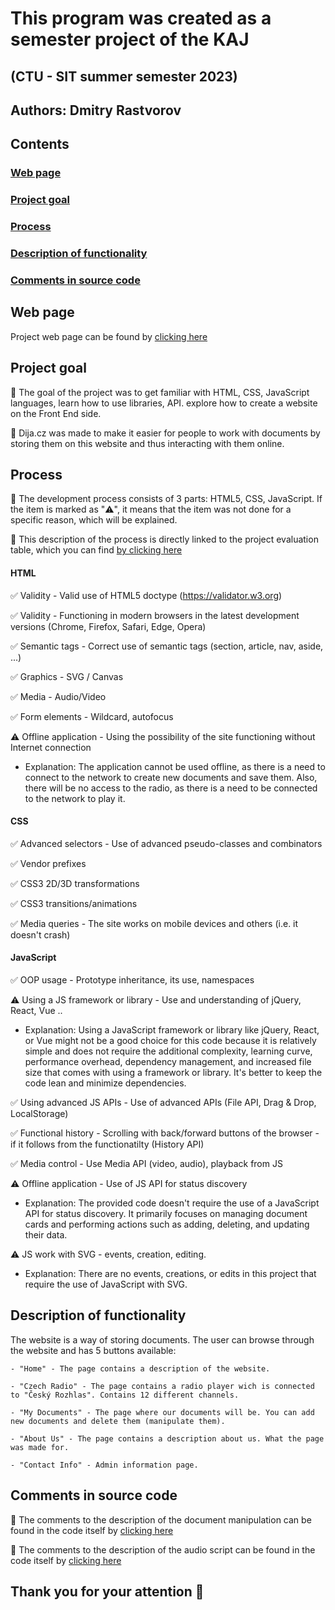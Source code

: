 # This program was created as a semester project of the KAJ

## (CTU - SIT summer semester 2023)

## Authors: Dmitry Rastvorov

## Contents

### [Web page](#webPage)

### [Project goal](#projGoal)

### [Process](#proc)

### [Description of functionality](#descfunc)

### [Comments in source code](#comment)

<a name="webPage"><h2>Web page</h2></a>
Project web page can be found by [clicking here](https://unknownpug.github.io/DijaCZ/)

<a name="projGoal"><h2>Project goal</h2></a>

🔘 The goal of the project was to get familiar with HTML, CSS, JavaScript languages, learn how to use libraries, API. explore how to create a website on the Front End side.

🔘 Dija.cz was made to make it easier for people to work with documents by storing them on this website and thus interacting with them online.

<a name="proc"><h2>Process</h2></a>

🔘 The development process consists of 3 parts: HTML5, CSS, JavaScript. If the item is marked as "⚠️", it means that the item was not done for a specific reason, which will be explained.

🔘 This description of the process is directly linked to the project evaluation table, which you can find [by clicking here](https://docs.google.com/spreadsheets/d/18rSiofsqOHGTXj_Zbs1s-rtB2URXG4iUmxn_5JtwWDY/edit#gid=0)

#### HTML
✅ Validity - Valid use of HTML5 doctype (https://validator.w3.org)

✅ Validity - Functioning in modern browsers in the latest development versions (Chrome, Firefox, Safari, Edge, Opera)

✅ Semantic tags - Correct use of semantic tags (section, article, nav, aside, ...)

✅ Graphics - SVG / Canvas

✅ Media - Audio/Video

✅ Form elements - Wildcard, autofocus

⚠️ Offline application - Using the possibility of the site functioning without Internet connection
   - Explanation: The application cannot be used offline, as there is a need to connect to the network to create new documents and save them. Also, there will be no access to the radio, as there is a need to be connected to the network to play it.

#### CSS
✅ Advanced selectors - Use of advanced pseudo-classes and combinators

✅ Vendor prefixes

✅ CSS3 2D/3D transformations

✅ CSS3 transitions/animations

✅ Media queries - The site works on mobile devices and others (i.e. it doesn't crash)

#### JavaScript
✅ OOP usage - Prototype inheritance, its use, namespaces

⚠️ Using a JS framework or library - Use and understanding of jQuery, React, Vue ..
   - Explanation: Using a JavaScript framework or library like jQuery, React, or Vue might not be a good choice for this code because it is relatively simple and does not require the additional complexity, learning curve, performance overhead, dependency management, and increased file size that comes with using a framework or library. It's better to keep the code lean and minimize dependencies.

✅ Using advanced JS APIs - Use of advanced APIs (File API, Drag & Drop, LocalStorage)

✅ Functional history - Scrolling with back/forward buttons of the browser - if it follows from the functionatilty (History API)

✅ Media control - Use Media API (video, audio), playback from JS

⚠️ Offline application - Use of JS API for status discovery
   - Explanation: The provided code doesn't require the use of a JavaScript API for status discovery. It primarily focuses on managing document cards and performing actions such as adding, deleting, and updating their data.

⚠️ JS work with SVG - events, creation, editing.
   - Explanation: There are no events, creations, or edits in this project that require the use of JavaScript with SVG.

<a name="descfunc"><h2>Description of functionality</h2></a>

The website is a way of storing documents. The user can browse through the website and has 5 buttons available:

    - "Home" - The page contains a description of the website.

    - "Czech Radio" - The page contains a radio player wich is connected to "Český Rozhlas". Contains 12 different channels. 

    - "My Documents" - The page where our documents will be. You can add new documents and delete them (manipulate them).

    - "About Us" - The page contains a description about us. What the page was made for.

    - "Contact Info" - Admin information page.
    
<a name="comment"><h2>Comments in source code</h2></a>

🔘 The comments to the description of the document manipulation can be found in the code itself by [clicking here](https://github.com/UnknownPug/DijaCZ/blob/main/src/js/ControllerDocument.js)

🔘 The comments to the description of the audio script can be found in the code itself by [clicking here](https://github.com/UnknownPug/DijaCZ/blob/main/src/js/AudioScript.js)

## Thank you for your attention 🤝
